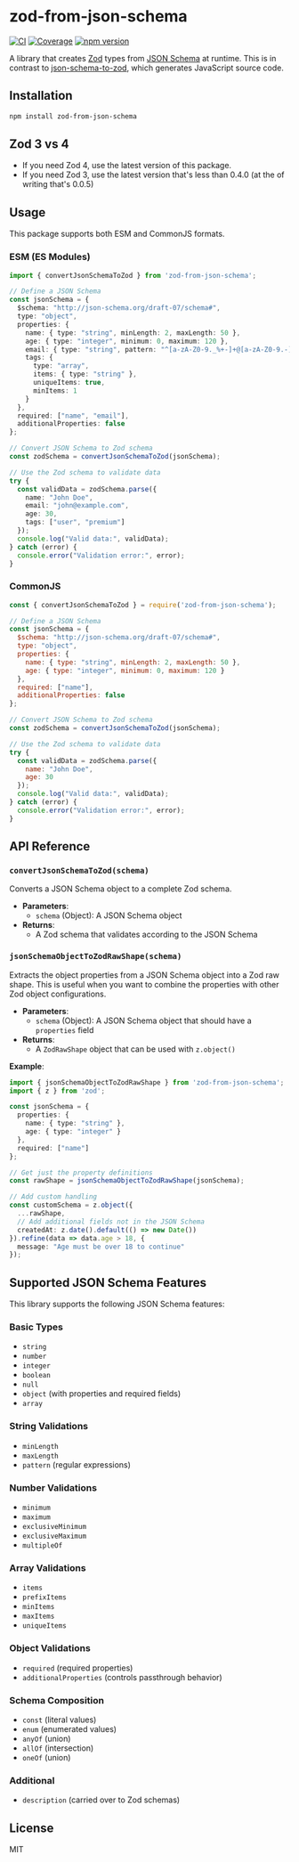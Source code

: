 # zod-from-json-schema

[![CI](https://github.com/glideapps/zod-from-json-schema/actions/workflows/ci.yml/badge.svg)](https://github.com/glideapps/zod-from-json-schema/actions/workflows/ci.yml)
[![Coverage](https://img.shields.io/endpoint?url=https://glideapps.github.io/zod-from-json-schema/badges/coverage.json)](https://github.com/glideapps/zod-from-json-schema/actions/workflows/ci.yml)
[![npm version](https://img.shields.io/npm/v/zod-from-json-schema.svg)](https://www.npmjs.com/package/zod-from-json-schema)

A library that creates [Zod](https://github.com/colinhacks/zod) types from [JSON Schema](https://json-schema.org/) at runtime.  This is in contrast to [json-schema-to-zod](https://www.npmjs.com/package/json-schema-to-zod), which generates JavaScript source code.

## Installation

```bash
npm install zod-from-json-schema
```

## Zod 3 vs 4

- If you need Zod 4, use the latest version of this package.
- If you need Zod 3, use the latest version that's less than 0.4.0 (at the of writing that's 0.0.5)

## Usage

This package supports both ESM and CommonJS formats.

### ESM (ES Modules)

```typescript
import { convertJsonSchemaToZod } from 'zod-from-json-schema';

// Define a JSON Schema
const jsonSchema = {
  $schema: "http://json-schema.org/draft-07/schema#",
  type: "object",
  properties: {
    name: { type: "string", minLength: 2, maxLength: 50 },
    age: { type: "integer", minimum: 0, maximum: 120 },
    email: { type: "string", pattern: "^[a-zA-Z0-9._%+-]+@[a-zA-Z0-9.-]+\\.[a-zA-Z]{2,}$" },
    tags: {
      type: "array",
      items: { type: "string" },
      uniqueItems: true,
      minItems: 1
    }
  },
  required: ["name", "email"],
  additionalProperties: false
};

// Convert JSON Schema to Zod schema
const zodSchema = convertJsonSchemaToZod(jsonSchema);

// Use the Zod schema to validate data
try {
  const validData = zodSchema.parse({
    name: "John Doe",
    email: "john@example.com",
    age: 30,
    tags: ["user", "premium"]
  });
  console.log("Valid data:", validData);
} catch (error) {
  console.error("Validation error:", error);
}
```

### CommonJS

```javascript
const { convertJsonSchemaToZod } = require('zod-from-json-schema');

// Define a JSON Schema
const jsonSchema = {
  $schema: "http://json-schema.org/draft-07/schema#",
  type: "object",
  properties: {
    name: { type: "string", minLength: 2, maxLength: 50 },
    age: { type: "integer", minimum: 0, maximum: 120 }
  },
  required: ["name"],
  additionalProperties: false
};

// Convert JSON Schema to Zod schema
const zodSchema = convertJsonSchemaToZod(jsonSchema);

// Use the Zod schema to validate data
try {
  const validData = zodSchema.parse({
    name: "John Doe",
    age: 30
  });
  console.log("Valid data:", validData);
} catch (error) {
  console.error("Validation error:", error);
}
```

## API Reference

### `convertJsonSchemaToZod(schema)`

Converts a JSON Schema object to a complete Zod schema.

- **Parameters**:
  - `schema` (Object): A JSON Schema object
- **Returns**:
  - A Zod schema that validates according to the JSON Schema

### `jsonSchemaObjectToZodRawShape(schema)`

Extracts the object properties from a JSON Schema object into a Zod raw shape. This is useful when you want to combine the properties with other Zod object configurations.

- **Parameters**:
  - `schema` (Object): A JSON Schema object that should have a `properties` field
- **Returns**:
  - A `ZodRawShape` object that can be used with `z.object()`

**Example**:

```typescript
import { jsonSchemaObjectToZodRawShape } from 'zod-from-json-schema';
import { z } from 'zod';

const jsonSchema = {
  properties: {
    name: { type: "string" },
    age: { type: "integer" }
  },
  required: ["name"]
};

// Get just the property definitions
const rawShape = jsonSchemaObjectToZodRawShape(jsonSchema);

// Add custom handling
const customSchema = z.object({
  ...rawShape,
  // Add additional fields not in the JSON Schema
  createdAt: z.date().default(() => new Date())
}).refine(data => data.age > 18, {
  message: "Age must be over 18 to continue"
});
```

## Supported JSON Schema Features

This library supports the following JSON Schema features:

### Basic Types
- `string`
- `number`
- `integer`
- `boolean`
- `null`
- `object` (with properties and required fields)
- `array`

### String Validations
- `minLength`
- `maxLength`
- `pattern` (regular expressions)

### Number Validations
- `minimum`
- `maximum`
- `exclusiveMinimum`
- `exclusiveMaximum`
- `multipleOf`

### Array Validations
- `items`
- `prefixItems`
- `minItems`
- `maxItems`
- `uniqueItems`

### Object Validations
- `required` (required properties)
- `additionalProperties` (controls passthrough behavior)

### Schema Composition
- `const` (literal values)
- `enum` (enumerated values)
- `anyOf` (union)
- `allOf` (intersection)
- `oneOf` (union)

### Additional
- `description` (carried over to Zod schemas)

## License

MIT
